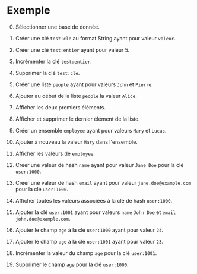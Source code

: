 # Exemple

0. Sélectionner une base de donnée.

1. Créer une clé `test:cle` au format String ayant pour valeur `valeur`.

2. Créer une clé `test:entier` ayant pour valeur 5.

3. Incrémenter la clé `test:entier`.

4. Supprimer la clé `test:cle`.

5. Créer une liste `people` ayant pour valeurs `John` et `Pierre`.

6. Ajouter au début de la liste `people` la valeur `Alice`.

7. Afficher les deux premiers éléments.

8. Afficher et supprimer le dernier élément de la liste.

9. Créer un ensemble `employee` ayant pour valeurs `Mary` et `Lucas`.

10. Ajouter à nouveau la valeur `Mary` dans l'ensemble.

11. Afficher les valeurs de `employee`.

12. Créer une valeur de hash `name` ayant pour valeur `Jane Doe` pour la clé `user:1000`.

13. Créer une valeur de hash `email` ayant pour valeur `jane.doe@example.com` pour la clé `user:1000`.

14. Afficher toutes les valeurs associées à la clé de hash `user:1000`.

15. Ajouter la clé `user:1001` ayant pour valeurs `name` `John Doe` et `email` `john.doe@example.com`.

16. Ajouter le champ `age` à la clé `user:1000` ayant pour valeur `24`.

17. Ajouter le champ `age` à la clé `user:1001` ayant pour valeur `23`.

18. Incrémenter la valeur du champ `age` pour la clé `user:1001`.

19. Supprimer le champ `age` pour la clé `user:1000`.
